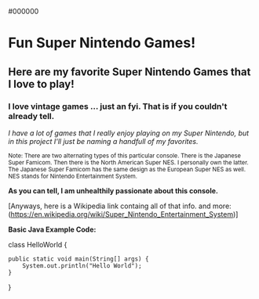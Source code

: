 #000000
# Fun Super Nintendo Games!
## Here are my favorite Super Nintendo Games that I love to play!
### I love vintage games ... just an fyi. That is if you couldn't already tell.

*I have a lot of games that I really enjoy playing on my Super Nintendo, but in this project I'll just be naming a handfull of my favorites.*

<sub>Note: There are two alternating types of this particular console. There is the Japanese Super Famicom. Then there is the North American Super NES. I personally own the latter. The Japanese Super Famicom has the same design as the European Super NES as well. NES stands for Nintendo Entertainment System.</sub>

**As you can tell, I am unhealthily passionate about this console.**

[Anyways, here is a Wikipedia link containg all of that info. and more: (https://en.wikipedia.org/wiki/Super_Nintendo_Entertainment_System)]

**Basic Java Example Code:**

class HelloWorld {

	public static void main(String[] args) {
		System.out.println("Hello World");
	}
}






